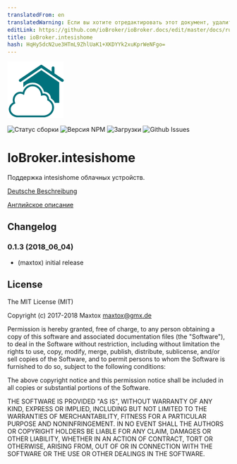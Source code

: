 ```yaml
---
translatedFrom: en
translatedWarning: Если вы хотите отредактировать этот документ, удалите поле «translatedFrom», в противном случае этот документ будет снова автоматически переведен
editLink: https://github.com/ioBroker/ioBroker.docs/edit/master/docs/ru/adapterref/iobroker.intesishome/README.md
title: ioBroker.intesishome
hash: HqHy5dcN2ue3HTmL9ZhlUaK1+XKDYYk2xuKprWeNFgo=
---
```

![логотип](../../../en/adapterref/iobroker.intesishome/admin/intesishome.png)

![Статус сборки](https://travis-ci.org/maxtox/ioBroker.intesishome.svg?branch=master)
![Версия NPM](http://img.shields.io/npm/v/iobroker.intesishome.svg)
![Загрузки](https://img.shields.io/npm/dm/iobroker.intesishome.svg)
![Github Issues](http://githubbadges.herokuapp.com/maxtox/ioBroker.intesishome/issues.svg)

# IoBroker.intesishome
Поддержка intesishome облачных устройств.

[Deutsche Beschreibung](docs/de/index.md)

[Английское описание](docs/en/index.md)

## Changelog

### 0.1.3 (2018_06_04)
* (maxtox) initial release

## License
The MIT License (MIT)

Copyright (c) 2017-2018 Maxtox <maxtox@gmx.de>

Permission is hereby granted, free of charge, to any person obtaining a copy
of this software and associated documentation files (the "Software"), to deal
in the Software without restriction, including without limitation the rights
to use, copy, modify, merge, publish, distribute, sublicense, and/or sell
copies of the Software, and to permit persons to whom the Software is
furnished to do so, subject to the following conditions:

The above copyright notice and this permission notice shall be included in
all copies or substantial portions of the Software.

THE SOFTWARE IS PROVIDED "AS IS", WITHOUT WARRANTY OF ANY KIND, EXPRESS OR
IMPLIED, INCLUDING BUT NOT LIMITED TO THE WARRANTIES OF MERCHANTABILITY,
FITNESS FOR A PARTICULAR PURPOSE AND NONINFRINGEMENT. IN NO EVENT SHALL THE
AUTHORS OR COPYRIGHT HOLDERS BE LIABLE FOR ANY CLAIM, DAMAGES OR OTHER
LIABILITY, WHETHER IN AN ACTION OF CONTRACT, TORT OR OTHERWISE, ARISING FROM,
OUT OF OR IN CONNECTION WITH THE SOFTWARE OR THE USE OR OTHER DEALINGS IN
THE SOFTWARE.
